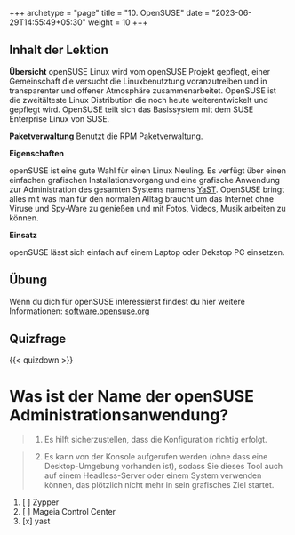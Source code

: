 +++
archetype = "page"
title = "10. OpenSUSE"
date = "2023-06-29T14:55:49+05:30"
weight = 10
+++

## Inhalt der Lektion

**Übersicht**
openSUSE Linux wird vom openSUSE Projekt gepflegt, einer Gemeinschaft die versucht die Linuxbenutztung voranzutreiben und in transparenter und offener Atmosphäre zusammenarbeitet. OpenSUSE ist die zweitälteste Linux Distribution die noch heute weiterentwickelt und gepflegt wird. OpenSUSE teilt sich das Basissystem mit dem SUSE Enterprise Linux von SUSE.

**Paketverwaltung**
Benutzt die RPM Paketverwaltung.

**Eigenschaften**

openSUSE ist eine gute Wahl für einen Linux Neuling. Es verfügt über einen einfachen grafischen Installationsvorgang und eine grafische Anwendung zur Administration des gesamten Systems namens [YaST](http://yast.github.io/). OpenSUSE bringt alles mit was man für den normalen Alltag braucht um das Internet ohne Viruse und Spy-Ware zu genießen und mit Fotos, Videos, Musik arbeiten zu können.

**Einsatz**

openSUSE lässt sich einfach auf einem Laptop oder Dekstop PC einsetzen.

## Übung

Wenn du dich für openSUSE interessierst findest du hier weitere Informationen: [software.opensuse.org](https://software.opensuse.org/)

## Quizfrage

{{< quizdown >}}

# Was ist der Name der openSUSE Administrationsanwendung?

> 1. Es hilft sicherzustellen, dass die Konfiguration richtig erfolgt.

> 2. Es kann von der Konsole aufgerufen werden (ohne dass eine Desktop-Umgebung vorhanden ist), sodass Sie dieses Tool auch auf einem Headless-Server oder einem System verwenden können, das plötzlich nicht mehr in sein grafisches Ziel startet.

1. [ ] Zypper
2. [ ] Mageia Control Center
3. [x] yast

